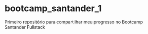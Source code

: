 # bootcamp_santander_1
Primeiro repositório para compartilhar meu progresso no Bootcamp Santander Fullstack
